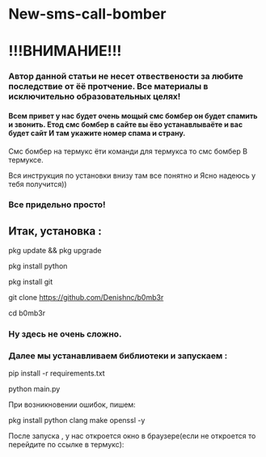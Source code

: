 # New-sms-call-bomber

# !!!ВНИМАНИЕ!!!
### Автор данной статьи не несет отвествености за любите последствие от ёё протчение. Все материалы в исключительно образовательных целях!


#### Всем привет у нас будет очень мощый смс бомбер он будет спамить и звонить. Етод смс бомбер в сайте вы ёво устанавлываёте и вас будет сайт И там укажите номер спама и страну.

Смс бомбер на термукс ёти команди для термукса то смс бомбер
В термуксе.

Вся инструкция по установки внизу там все понятно и 
Ясно надеюсь у тебя получится))

### Все придельно просто!

## Итак, установка :

pkg update && pkg upgrade

pkg install python

pkg install git

git clone https://github.com/Denishnc/b0mb3r

cd b0mb3r

### Ну здесь не очень сложно. 
### Далее мы устанавливаем библиотеки и запускаем :

pip install -r requirements.txt

python main.py

При возникновении ошибок, пишем:

pkg install python clang make openssl -y

После запуска , у нас откроется окно в браузере(если не откроется то перейдите по ссылке в термукс):
